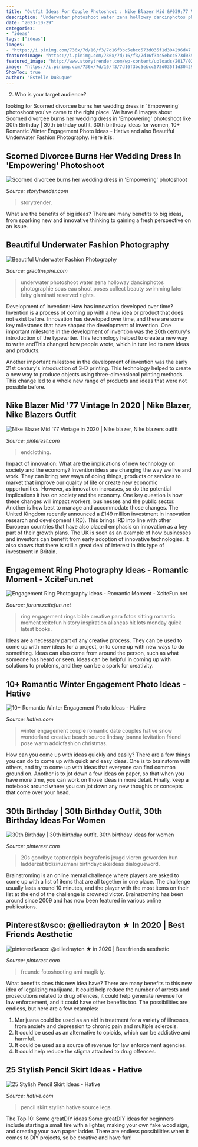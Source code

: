 ```yaml
---
title: "Outfit Ideas For Couple Photoshoot : Nike Blazer Mid &#039;77 Vintage In 2020"
description: "Underwater photoshoot water zena holloway dancinphotos photographie sous eau shoot poses collect beauty swimming later fairy glaminati reserved rights"
date: "2023-10-29"
categories:
- "ideas"
tags: ["ideas"]
images:
- "https://i.pinimg.com/736x/7d/16/f3/7d16f3bc5ebcc573d035f1d304296d47.jpg"
featuredImage: "https://i.pinimg.com/736x/7d/16/f3/7d16f3bc5ebcc573d035f1d304296d47.jpg"
featured_image: "http://www.storytrender.com/wp-content/uploads/2017/02/dress.jpg"
image: "https://i.pinimg.com/736x/7d/16/f3/7d16f3bc5ebcc573d035f1d304296d47.jpg"
ShowToc: true
author: "Estelle DuBuque"
---
```



2. Who is your target audience?

	

		
looking for Scorned divorcee burns her wedding dress in &#039;Empowering&#039; photoshoot you've came to the right place. We have 8 Images about Scorned divorcee burns her wedding dress in &#039;Empowering&#039; photoshoot like 30th Birthday | 30th birthday outfit, 30th birthday ideas for women, 10+ Romantic Winter Engagement Photo Ideas - Hative and also Beautiful Underwater Fashion Photography. Here it is:
		
    
## Scorned Divorcee Burns Her Wedding Dress In &#039;Empowering&#039; Photoshoot

<img loading=lazy src="http://www.storytrender.com/wp-content/uploads/2017/02/dress.jpg" onerror="this.onerror=null;this.src='https://tse3.mm.bing.net/th?id=OIP.tGvw-U0eoR4P5dAL_4gcqAHaFB&amp;pid=15.1';" alt="Scorned divorcee burns her wedding dress in &#039;Empowering&#039; photoshoot">

_Source: storytrender.com_

>storytrender. 

	

What are the benefits of big ideas?
There are many benefits to big ideas, from sparking new and innovative thinking to gaining a fresh perspective on an issue.

    
## Beautiful Underwater Fashion Photography

<img loading=lazy src="https://greatinspire.com/wp-content/uploads/2016/09/Beautiful-Underwater-Fashion-Photography-14.jpg" onerror="this.onerror=null;this.src='https://tse3.mm.bing.net/th?id=OIP.H10j8pW8q9j0o0xFfJ33NQHaLG&amp;pid=15.1';" alt="Beautiful Underwater Fashion Photography">

_Source: greatinspire.com_

>underwater photoshoot water zena holloway dancinphotos photographie sous eau shoot poses collect beauty swimming later fairy glaminati reserved rights. 

	

Development of Invention: How has innovation developed over time?
Invention is a process of coming up with a new idea or product that does not exist before. Innovation has developed over time, and there are some key milestones that have shaped the development of invention. 
One important milestone in the development of invention was the 20th century's introduction of the typewriter. This technology helped to create a new way to write andThis changed how people wrote, which in turn led to new ideas and products. 

Another important milestone in the development of invention was the early 21st century's introduction of 3-D printing. This technology helped to create a new way to produce objects using three-dimensional printing methods. This change led to a whole new range of products and ideas that were not possible before.

    
## Nike Blazer Mid &#039;77 Vintage In 2020 | Nike Blazer, Nike Blazers Outfit

<img loading=lazy src="https://i.pinimg.com/736x/7d/16/f3/7d16f3bc5ebcc573d035f1d304296d47.jpg" onerror="this.onerror=null;this.src='https://tse4.mm.bing.net/th?id=OIP.8EOEXAvVkPBpspr7cavd6gHaLH&amp;pid=15.1';" alt="Nike Blazer Mid &#039;77 Vintage in 2020 | Nike blazer, Nike blazers outfit">

_Source: pinterest.com_

>endclothing. 

	

Impact of innovation: What are the implications of new technology on society and the economy?
Invention ideas are changing the way we live and work. They can bring new ways of doing things, products or services to market that improve our quality of life or create new economic opportunities. However, as innovation increases, so do the potential implications it has on society and the economy. One key question is how these changes will impact workers, businesses and the public sector. Another is how best to manage and accommodate those changes.
The United Kingdom recently announced a £149 million investment in innovation research and development (IRD). This brings IRD into line with other European countries that have also placed emphasis on innovation as a key part of their growth plans. The UK is seen as an example of how businesses and investors can benefit from early adoption of innovative technologies. It also shows that there is still a great deal of interest in this type of investment in Britain.

    
## Engagement Ring Photography Ideas - Romantic Moment - XciteFun.net

<img loading=lazy src="http://img.xcitefun.net/users/2014/11/365315,xcitefun-ring-photography-9.jpg" onerror="this.onerror=null;this.src='https://tse3.mm.bing.net/th?id=OIP.44M2e-E-Vet9wyc6KonDUQHaE7&amp;pid=15.1';" alt="Engagement Ring Photography Ideas - Romantic Moment - XciteFun.net">

_Source: forum.xcitefun.net_

>ring engagement rings bible creative para fotos sitting romantic moment xcitefun history inspiration alianças hit lots monday quick latest books. 

	

Ideas are a necessary part of any creative process. They can be used to come up with new ideas for a project, or to come up with new ways to do something. Ideas can also come from around the person, such as what someone has heard or seen. Ideas can be helpful in coming up with solutions to problems, and they can be a spark for creativity.

    
## 10+ Romantic Winter Engagement Photo Ideas - Hative

<img loading=lazy src="https://hative.com/wp-content/uploads/2014/11/winter-engagement-photo-ideas/7-winter-engagement-photo-ideas.jpg" onerror="this.onerror=null;this.src='https://tse4.mm.bing.net/th?id=OIP.iLCkKVF4B5rDHAh4h3JWfAHaLI&amp;pid=15.1';" alt="10+ Romantic Winter Engagement Photo Ideas - Hative">

_Source: hative.com_

>winter engagement couple romantic date couples hative snow wonderland creative beach source lindsay joanna levitation friend pose warm addicfashion christmas. 

	

How can you come up with ideas quickly and easily?
There are a few things you can do to come up with quick and easy ideas. One is to brainstorm with others, and try to come up with ideas that everyone can find common ground on. Another is to jot down a few ideas on paper, so that when you have more time, you can work on those ideas in more detail. Finally, keep a notebook around where you can jot down any new thoughts or concepts that come over your head.

    
## 30th Birthday | 30th Birthday Outfit, 30th Birthday Ideas For Women

<img loading=lazy src="https://i.pinimg.com/736x/b6/93/99/b6939921abfe9d77e9c3b4772d88c8d1.jpg" onerror="this.onerror=null;this.src='https://tse2.mm.bing.net/th?id=OIP.R15IILNFMdPDh28HvwZDOAHaLt&amp;pid=15.1';" alt="30th Birthday | 30th birthday outfit, 30th birthday ideas for women">

_Source: pinterest.com_

>20s goodbye toptrendpin begrafenis jeugd vieren geworden hun ladderzat trdizinuzmani birthdaycakeideas dialogueword. 

	

Brainstroming is an online mental challenge where players are asked to come up with a list of items that are all together in one place. The challenge usually lasts around 10 minutes, and the player with the most items on their list at the end of the challenge is crowned victor. Brainstroming has been around since 2009 and has now been featured in various online publications.

    
## Pinterest&amp;vsco: @elliedrayton ★ In 2020 | Best Friends Aesthetic

<img loading=lazy src="https://i.pinimg.com/736x/5f/eb/fc/5febfcd83ad2cc627d69f5db884e7308.jpg" onerror="this.onerror=null;this.src='https://tse2.mm.bing.net/th?id=OIP.A8cCvha_NegrbrWD5IL_LAHaI0&amp;pid=15.1';" alt="pinterest&amp;vsco: @elliedrayton ★ in 2020 | Best friends aesthetic">

_Source: pinterest.com_

>freunde fotoshooting ami magik ly. 

	

What benefits does this new idea have?
There are many benefits to this new idea of legalizing marijuana. It could help reduce the number of arrests and prosecutions related to drug offences, it could help generate revenue for law enforcement, and it could have other benefits too. The possibilities are endless, but here are a few examples: 
1. Marijuana could be used as an aid in treatment for a variety of illnesses, from anxiety and depression to chronic pain and multiple sclerosis. 
2. It could be used as an alternative to opioids, which can be addictive and harmful. 
3. It could be used as a source of revenue for law enforcement agencies. 
4. It could help reduce the stigma attached to drug offences.

    
## 25 Stylish Pencil Skirt Ideas - Hative

<img loading=lazy src="https://hative.com/wp-content/uploads/2015/02/pencil-skirt-ideas/20-stylish-pencil-skirt-ideas.jpg" onerror="this.onerror=null;this.src='https://tse2.mm.bing.net/th?id=OIP.7IN0Qo0iO0QWzoOsBO62OAHaKX&amp;pid=15.1';" alt="25 Stylish Pencil Skirt Ideas - Hative">

_Source: hative.com_

>pencil skirt stylish hative source legs. 

	

The Top 10: Some greatDIY ideas
Some greatDIY ideas for beginners include starting a small fire with a lighter, making your own fake wood sign, and creating your own paper ladder. There are endless possibilities when it comes to DIY projects, so be creative and have fun!

